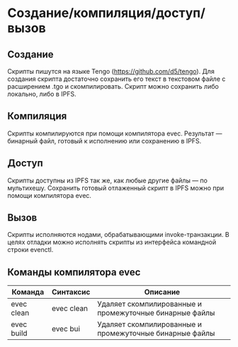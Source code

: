 # Создание/компиляция/доступ/вызов #

## Создание ##

Скрипты пишутся на языке Tengo (https://github.com/d5/tengo). Для
создания скрипта достаточно сохранить его текст в текстовом файле с
расширением .tgo и скомпилировать. Скрипт можно сохранить либо локально, либо в IPFS.

## Компиляция ##

Скрипты компилируются при помощи компилятора evec. Результат — бинарный файл, готовый к исполнению или сохранению в IPFS.

## Доступ ##

Скрипты доступны из IPFS так же, как любые другие файлы — по
мультихешу. Сохранить готовый отлаженный скрипт в IPFS можно при
помощи компилятора evec.

## Вызов ##

Скрипты исполняются нодами, обрабатывающими invoke-транзакции. В целях
отладки можно исполнять скрипты из интерфейса командной строки
evenctl.

## Команды компилятора evec ##

| Команда    | Синтаксис | Описание    |
|------------|-----------|-------------|
| evec clean | evec clean | Удаляет скомпилированные и промежуточные бинарные файлы |
| evec build | evec bui | Удаляет скомпилированные и промежуточные бинарные файлы |
